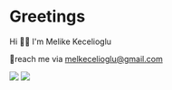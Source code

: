 # Greetings



Hi 👋🏻 I'm Melike Kecelioglu 

📩reach me via melkecelioglu@gmail.com


<img src= "https://github-readme-stats.vercel.app/api?username=melkecelioglu&&show_icons=true&title_color=ffffff&icon_color=bb2acf&text_color=daf7dc&bg_color=151515">

<img src= "https://camo.githubusercontent.com/3c9e95ed6b1eb845c16de42f73b17a341cbdfea9c72519697357f05f08304ef4/68747470733a2f2f6b6f6d617265762e636f6d2f67687076632f3f757365726e616d653d6d61766964656e697a266c6162656c3d50726f66696c65253230766965777326636f6c6f723d366637636238267374796c653d706c6173746963">
